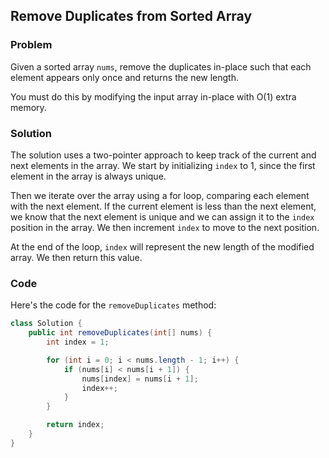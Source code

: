 ## Remove Duplicates from Sorted Array

### Problem

Given a sorted array `nums`, remove the duplicates in-place such that each element appears only once and returns the new length.

You must do this by modifying the input array in-place with O(1) extra memory.

### Solution

The solution uses a two-pointer approach to keep track of the current and next elements in the array. We start by initializing `index` to 1, since the first element in the array is always unique.

Then we iterate over the array using a for loop, comparing each element with the next element. If the current element is less than the next element, we know that the next element is unique and we can assign it to the `index` position in the array. We then increment `index` to move to the next position.

At the end of the loop, `index` will represent the new length of the modified array. We then return this value.

### Code

Here's the code for the `removeDuplicates` method:

```java
class Solution {
    public int removeDuplicates(int[] nums) {
        int index = 1;

        for (int i = 0; i < nums.length - 1; i++) {
            if (nums[i] < nums[i + 1]) {
                nums[index] = nums[i + 1];
                index++;
            }
        }

        return index;
    }
}
